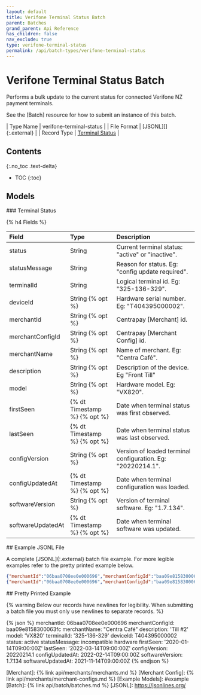```yaml
---
layout: default
title: Verifone Terminal Status Batch
parent: Batches
grand_parent: Api Reference
has_children: false
nav_exclude: true
type: verifone-terminal-status
permalink: /api/batch-types/verifone-terminal-status
---
```


# Verifone Terminal Status Batch

Performs a bulk update to the current status for connected Verifone NZ payment terminals.

See the [Batch] resource for how to submit an instance of this batch.


| Type Name   | verifone-terminal-status |
| File Format | [JSONL][]{:.external}    |
| Record Type | [Terminal Status]       |

## Contents
{:.no_toc .text-delta}

* TOC
{:toc}

## Models

<a name="terminal-status">
### Terminal Status

{% h4 Fields %}

| Field             | Type                         | Description                                                 |
| :-                | :-                           | :-                                                          |
| status            | String                       | Current terminal status: "active" or "inactive".            |
| statusMessage     | String                       | Reason for status. Eg: "config update required".            |
| terminalId        | String                       | Logical terminal id. Eg: "325-136-329".                     |
| deviceId          | String {% opt %}             | Hardware serial number. Eg: "T404395000002".                |
| merchantId        | String {% opt %}             | Centrapay [Merchant] id.                                    |
| merchantConfigId  | String {% opt %}             | Centrapay [Merchant Config] id.                             |
| merchantName      | String {% opt %}             | Name of merchant. Eg: "Centra Café".                        |
| description       | String {% opt %}             | Description of the device. Eg "Front Till"                  |
| model             | String {% opt %}             | Hardware model. Eg: "VX820".                                |
| firstSeen         | {% dt Timestamp %} {% opt %} | Date when terminal status was first observed.               |
| lastSeen          | {% dt Timestamp %} {% opt %} | Date when terminal status was last observed.                |
| configVersion     | String {% opt %}             | Version of loaded terminal configuration. Eg: "20220214.1". |
| configUpdatedAt   | {% dt Timestamp %} {% opt %} | Date when terminal configuration was loaded.                |
| softwareVersion   | String {% opt %}             | Version of terminal software. Eg: "1.7.134".                |
| softwareUpdatedAt | {% dt Timestamp %} {% opt %} | Date when terminal software was updated.                    |


<a name="jsonl-example">
## Example JSONL File

A complete [JSONL]{:.external} batch file example. For more legible
examples refer to the pretty printed example below.

```json
{"merchantId":"06baa0708ee0e000696","merchantConfigId":"baa09e8158300063fc","merchantName":"Centra Café","description":"Till #1","model":"VX820","terminalId":"325-136-331","deviceId":"T404395000004","status":"inactive","statusMessage":"update required","firstSeen":"2020-01-14T09:00:00Z","lastSeen":"2022-03-14T09:00:00Z","configVersion": 20210914.1,"configUpdatedAt":"2021-09-15 09:00:00 UTC","softwareVersion":"1.7.134","softwareUpdatedAt":"2021-11-14 09:00:00 UTC"}
{"merchantId":"06baa0708ee0e000696","merchantConfigId":"baa09e8158300063fc","merchantName":"Centra Café","description":"Till #2","model":"VX820","terminalId":"325-136-329","deviceId":"T404395000002","status":"active","statusMessage":"ok","firstSeen":"2020-01-14T09:00:00Z","lastSeen":"2022-03-14T09:00:00Z","configVersion": 20220214.1,"configUpdatedAt":"2022-02-14 09:00:00 UTC","softwareVersion":"1.7.134","softwareUpdatedAt":"2021-11-14 09:00:00 UTC"}
```

<a name="example">
## Pretty Printed Example

{% warning
  Below our records have newlines for legibility.
  When submitting a batch file you must only use newlines to separate records.
%}

{% json %}
  merchantId: 06baa0708ee0e000696
  merchantConfigId: baa09e8158300063fc
  merchantName: "Centra Café"
  description: 'Till #2'
  model: 'VX820'
  terminalId: '325-136-329'
  deviceId: T404395000002
  status: active
  statusMessage: incompatible hardware
  firstSeen: '2020-01-14T09:00:00Z'
  lastSeen: '2022-03-14T09:00:00Z'
  configVersion: 20220214.1
  configUpdatedAt: 2022-02-14T09:00:00Z
  softwareVersion: 1.7.134
  softwareUpdatedAt: 2021-11-14T09:00:00Z
{% endjson %}


[Terminal Status]: #terminal-status
[Merchant]: {% link api/merchants/merchants.md %}
[Merchant Config]: {% link api/merchants/merchant-configs.md %}
[Example Models]: #example
[Batch]: {% link api/batch/batches.md %}
[JSONL]: https://jsonlines.org/
